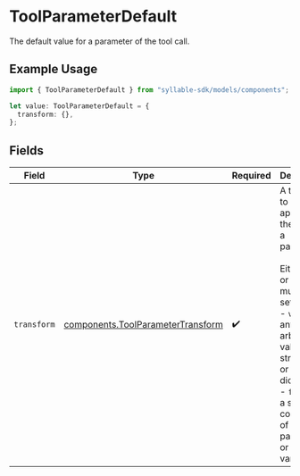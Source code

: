 # ToolParameterDefault

The default value for a parameter of the tool call.

## Example Usage

```typescript
import { ToolParameterDefault } from "syllable-sdk/models/components";

let value: ToolParameterDefault = {
  transform: {},
};
```

## Fields

| Field                                                                                                                                                                                                                                   | Type                                                                                                                                                                                                                                    | Required                                                                                                                                                                                                                                | Description                                                                                                                                                                                                                             |
| --------------------------------------------------------------------------------------------------------------------------------------------------------------------------------------------------------------------------------------- | --------------------------------------------------------------------------------------------------------------------------------------------------------------------------------------------------------------------------------------- | --------------------------------------------------------------------------------------------------------------------------------------------------------------------------------------------------------------------------------------- | --------------------------------------------------------------------------------------------------------------------------------------------------------------------------------------------------------------------------------------- |
| `transform`                                                                                                                                                                                                                             | [components.ToolParameterTransform](../../models/components/toolparametertransform.md)                                                                                                                                                  | :heavy_check_mark:                                                                                                                                                                                                                      | A transform to be applied to the value of a parameter.<br/><br/>Either `value` or `format` must be set:<br/>- `value` is any arbitrary value: string, list or dictionary.<br/>- `format` is a string composed of other parameters or context variables. |